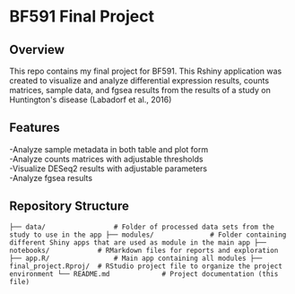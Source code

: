# BF591 Final Project

## Overview
This repo contains my final project for BF591. This Rshiny application was created to visualize and analyze differential expression results, counts matrices, sample data, and fgsea results from the results of a study on Huntington's disease (Labadorf et al., 2016)

## Features
-Analyze sample metadata in both table and plot form <br>
-Analyze counts matrices with adjustable thresholds <br>
-Visualize DESeq2 results with adjustable parameters <br>
-Analyze fgsea results <br>

## Repository Structure
``
├── data/                 # Folder of processed data sets from the study to use in the app
├── modules/              # Folder containing different Shiny apps that are used as module in the main app
├── notebooks/            # RMarkdown files for reports and exploration
├── app.R/                # Main app containing all modules
├── final_project.Rproj/  # RStudio project file to organize the project environment
└── README.md             # Project documentation (this file)
``
